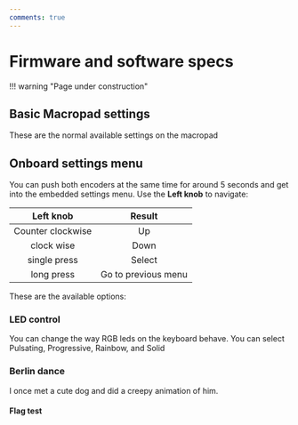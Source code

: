 ```yaml
---
comments: true
---
```


# Firmware and software specs

!!! warning "Page under construction"

## Basic Macropad settings

These are the normal available settings on the macropad

## Onboard settings menu <!-- md:version v0.5.5 -->

You can push both encoders at the same time for around 5 seconds and get into the embedded settings menu.
Use the **Left knob** to navigate:

  | Left knob   | Result                          |
  | :-----------: | :------------------------------------: |
  | Counter clockwise       | Up  |
  | clock wise       | Down |
  | single press    | Select |
  | long press    | Go to previous menu |

These are the available options:

### LED control <!-- md:version v0.5.7 -->

You can change the way RGB leds on the keyboard behave. You can select Pulsating, Progressive, Rainbow, and Solid

### Berlin dance <!-- md:version v0.5.7 -->

I once met a cute dog and did a creepy animation of him.



#### Flag test <!-- md:flag experimental --> <!-- md:version v0.1.0 -->

